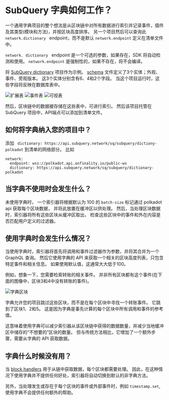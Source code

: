 # SubQuery 字典如何工作？

一个通用字典项目的整个想法是从区块链中对所有数据进行索引并记录事件，插件及其类型(模块和方法)，并按区块高度排序。 另一个项目然后可以查询此 `network.dictionary ` endpoint，而不是默认 `network.endpoint` 定义在清单文件中。

`network. dictionary ` endpoint 是一个可选的参数，如果存在，SDK 将自动检测和使用。 `network.endpoint` 是强制性的，如果不存在，将不会编译。

将 [SubQuery dictionary](https://github.com/subquery/subql-dictionary) 项目作为示例。 [schema](https://github.com/subquery/subql-dictionary/blob/main/schema.graphql) 文件定义了3个实体；外观、事件、旁观版本。 这3个实体分别含有6、4和2个字段。 当这个项目运行时，这些字段将反映在数据库表中。

![扩展表](/assets/img/extrinsics_table.png) ![事件表](/assets/img/events_table.png) ![可视表](/assets/img/specversion_table.png)

然后，区块链中的数据被存储在这些表中，可进行索引。 然后该项目托管在 SubQuery 项目中，API端点可以添加到清单文件。

## 如何将字典纳入您的项目中？

添加 ` dictionary: https://api.subquery.network/sq/subquery/dictiony-polkadot` 到清单的网络部分。 比如

```shell
network:
  endpoint: wss://polkadot.api.onfinality.io/public-ws
  dictionary: https://api.subquery.network/sq/subquery/dictionary-polkadot
```

## 当字典不使用时会发生什么？

未使用字典时， 一个索引器将根据默认为 100 的 `batch-size` 标记通过 polkadot api 获取每个区块数据， 并将此放置在缓冲区以供处理。 然后，当处理区块数据时，索引器将所有这些区块从缓冲区取出， 检查这些区块中的事件和外在内容是否匹配用户定义的过滤器。

## 使用字典时会发生什么情况？

当使用字典时，索引器将首先将调用和事件过滤器作为参数，并将其合并为一个 GraphQL 查询。 然后它使用字典的 API 来获取一个相关的区块高度列表，只包含特定事件和相关信息。 如果使用默认值，这通常大大低于100。

例如，想象一下，您需要检索转账的相关事件。 并非所有区块都有这个事件(在下面的图像中，区块3和4中没有转账的事件)。

![字典区块](/assets/img/dictionary_blocks.png)

字典允许您的项目跳过这些区块，而不是在每个区块中寻找一个转账事件。 它跳到了区块1、2和5。 这是因为字典是事先计算的每个区块中所有调用和事件的参考值。

这意味着使用字典可以减少索引器从该区块链中获得的数据数量，并减少当地缓冲区中储存的“不想要的”区块的数量。 但与传统方法相比，它增加了一个额外步骤，需要从字典的 API 获取数据。

## 字典什么时候没有用？

当 [block handlers](https://doc.subquery.network/create/mapping.html#block-handler) 用于从链中获取数据，每个区块都需要处理。 因此，在这种情况下使用字典并不提供任何好处，索引器将自动切换到默认的非字典方法。

另外，当处理发生或存在于每个区块的事件或外部事件时，例如 `timestamp.set`, 使用字典不会提供任何额外的帮助。
